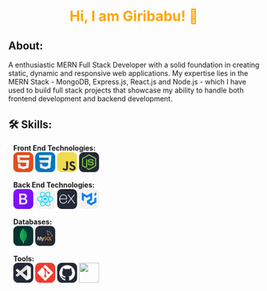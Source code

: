 <h1 align='center' style="color:orange">
  Hi, I am Giribabu! 👋
</h1>

<div>
  <h2>About:</h2>
  <p>
    A enthusiastic MERN Full Stack Developer with a solid foundation in creating static, dynamic and responsive web applications. My expertise lies in the MERN Stack     - MongoDB, Express.js, React.js and Node.js - which I have used to build full stack projects that showcase my ability to handle both frontend development and 
    backend development.
  </p>
</div>

<div>
  <h2>🛠️ Skills:</h2>
  <p style="margin-left: 10px">
    <b>Front End Technologies:</b> <br />
    <img src="https://github.com/tandpfun/skill-icons/blob/main/icons/HTML.svg" width=40 height=40 />
    <img src="https://github.com/tandpfun/skill-icons/blob/main/icons/CSS.svg" width=40 height=40 />
    <img src="https://github.com/tandpfun/skill-icons/blob/main/icons/JavaScript.svg" width=40 height=40 />
    <img src="https://github.com/tandpfun/skill-icons/blob/main/icons/NodeJS-Dark.svg" width=40 height=40 />
  </p>

  <p style="margin-left: 10px">
    <b>Back End Technologies:</b> <br />
    <img src="https://github.com/tandpfun/skill-icons/blob/main/icons/Bootstrap.svg" width=40 height=40 />
    <img src="https://github.com/tandpfun/skill-icons/blob/main/icons/React-Light.svg" width=40 height=40 />
    <img src="https://github.com/tandpfun/skill-icons/blob/main/icons/ExpressJS-Dark.svg" width=40 height=40 />
    <img src="https://github.com/tandpfun/skill-icons/blob/main/icons/MaterialUI-Light.svg" width=40 height=40 />
  </p>

  <p style="margin-left: 10px">
    <b>Databases:</b> <br />
    <img src="https://github.com/tandpfun/skill-icons/blob/main/icons/MongoDB.svg" width=40 height=40 />
    <img src="https://github.com/tandpfun/skill-icons/blob/main/icons/MySQL-Dark.svg" width=40 height=40 />
  </p>

  <p style="margin-left: 10px">
    <b>Tools:</b> <br />
    <img src="https://github.com/tandpfun/skill-icons/blob/main/icons/VSCode-Dark.svg" width=40 height=40 />
    <img src="https://github.com/tandpfun/skill-icons/blob/main/icons/Git.svg" width=40 height=40 />
    <img src="https://github.com/tandpfun/skill-icons/blob/main/icons/Github-Dark.svg" width=40 height=40 />
    <img src="https://github.com/tandpfun/skill-icons/blob/main/icons/Npm-Light.svg" width=40 height=40 />
  </p>
</div>
